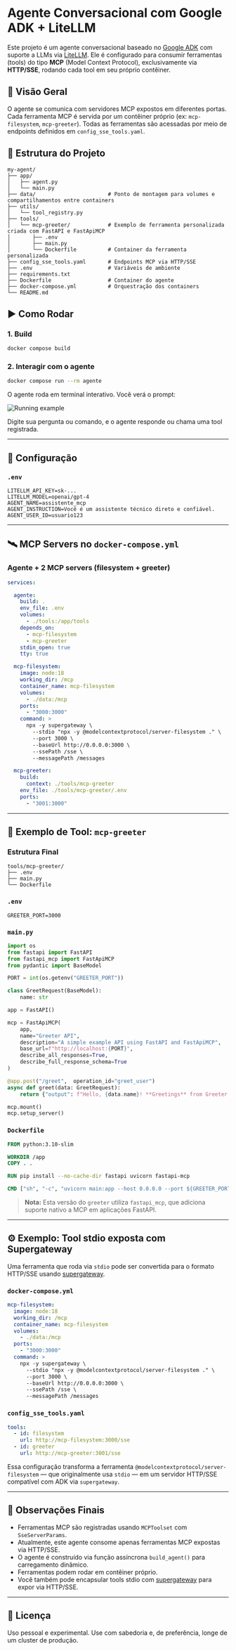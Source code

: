 # Agente Conversacional com Google ADK + LiteLLM

Este projeto é um agente conversacional baseado no [Google ADK](https://github.com/google/adk-python) com suporte a LLMs via [LiteLLM](https://github.com/BerriAI/litellm). Ele é configurado para consumir ferramentas (tools) do tipo **MCP** (Model Context Protocol), exclusivamente via **HTTP/SSE**, rodando cada tool em seu próprio contêiner.

## 🎯 Visão Geral

O agente se comunica com servidores MCP expostos em diferentes portas. Cada ferramenta MCP é servida por um contêiner próprio (ex: `mcp-filesystem`, `mcp-greeter`). Todas as ferramentas são acessadas por meio de endpoints definidos em `config_sse_tools.yaml`.

## 📁 Estrutura do Projeto

```
my-agent/
├── app/
│   ├── agent.py
│   └── main.py
├── data/                       # Ponto de montagem para volumes e compartilhamentos entre containers
├── utils/
│   └── tool_registry.py
├── tools/
│   └── mcp-greeter/            # Exemplo de ferramenta personalizada criada com FastAPI e FastApiMCP
│       ├── .env
│       ├── main.py
│       └── Dockerfile          # Container da ferramenta personalizada
├── config_sse_tools.yaml       # Endpoints MCP via HTTP/SSE
├── .env                        # Variáveis de ambiente
├── requirements.txt
├── Dockerfile                  # Container do agente
├── docker-compose.yml          # Orquestração dos containers
└── README.md
```

## ▶️ Como Rodar

### 1. Build

```bash
docker compose build
```

### 2. Interagir com o agente

```bash
docker compose run --rm agente
```

O agente roda em terminal interativo. Você verá o prompt:

![Running example](running-example.png)

Digite sua pergunta ou comando, e o agente responde ou chama uma tool registrada.

---

## 🔧 Configuração

### `.env`

```env
LITELLM_API_KEY=sk-...
LITELLM_MODEL=openai/gpt-4
AGENT_NAME=assistente_mcp
AGENT_INSTRUCTION=Você é um assistente técnico direto e confiável.
AGENT_USER_ID=usuario123
```

---

## 🛰️ MCP Servers no `docker-compose.yml`

### Agente + 2 MCP servers (filesystem + greeter)

```yaml
services:

  agente:
    build: .
    env_file: .env
    volumes:
      - ./tools:/app/tools
    depends_on:
      - mcp-filesystem
      - mcp-greeter
    stdin_open: true
    tty: true

  mcp-filesystem:
    image: node:18
    working_dir: /mcp
    container_name: mcp-filesystem
    volumes:
      - ./data:/mcp
    ports:
      - "3000:3000"
    command: >
      npx -y supergateway \
        --stdio "npx -y @modelcontextprotocol/server-filesystem ." \
        --port 3000 \
        --baseUrl http://0.0.0.0:3000 \
        --ssePath /sse \
        --messagePath /messages

  mcp-greeter:
    build:
      context: ./tools/mcp-greeter
    env_file: ./tools/mcp-greeter/.env
    ports:
      - "3001:3000"
```

---

## 🔧 Exemplo de Tool: `mcp-greeter`

### Estrutura Final

```
tools/mcp-greeter/
├── .env
├── main.py
└── Dockerfile
```

### `.env`
```
GREETER_PORT=3000
```

### `main.py`

```python
import os
from fastapi import FastAPI
from fastapi_mcp import FastApiMCP
from pydantic import BaseModel

PORT = int(os.getenv("GREETER_PORT"))

class GreetRequest(BaseModel):
    name: str

app = FastAPI()

mcp = FastApiMCP(
    app,
    name="Greeter API",
    description="A simple example API using FastAPI and FastApiMCP",
    base_url=f"http://localhost:{PORT}",
    describe_all_responses=True,
    describe_full_response_schema=True
)

@app.post("/greet",  operation_id="greet_user")
async def greet(data: GreetRequest):
    return {"output": f"Hello, {data.name}! **Greetings** from Greeter API!"}

mcp.mount()
mcp.setup_server()
```

### `Dockerfile`

```Dockerfile
FROM python:3.10-slim

WORKDIR /app
COPY . .

RUN pip install --no-cache-dir fastapi uvicorn fastapi-mcp

CMD ["sh", "-c", "uvicorn main:app --host 0.0.0.0 --port ${GREETER_PORT}"]
```

> **Nota:** Esta versão do `greeter` utiliza `fastapi_mcp`, que adiciona suporte nativo a MCP em aplicações FastAPI.

---

## ⚙️ Exemplo: Tool stdio exposta com Supergateway

Uma ferramenta que roda via `stdio` pode ser convertida para o formato HTTP/SSE usando [supergateway](https://github.com/supercorp-ai/supergateway).

### `docker-compose.yml`

```yaml
mcp-filesystem:
  image: node:18
  working_dir: /mcp
  container_name: mcp-filesystem
  volumes:
    - ./data:/mcp
  ports:
    - "3000:3000"
  command: >
    npx -y supergateway \
      --stdio "npx -y @modelcontextprotocol/server-filesystem ." \
      --port 3000 \
      --baseUrl http://0.0.0.0:3000 \
      --ssePath /sse \
      --messagePath /messages
```

### `config_sse_tools.yaml`

```yaml
tools:
  - id: filesystem
    url: http://mcp-filesystem:3000/sse
  - id: greeter
    url: http://mcp-greeter:3001/sse
```

Essa configuração transforma a ferramenta `@modelcontextprotocol/server-filesystem` — que originalmente usa `stdio` — em um servidor HTTP/SSE compatível com ADK via `supergateway`.

---

## 💬 Observações Finais

- Ferramentas MCP são registradas usando `MCPToolset` com `SseServerParams`.
- Atualmente, este agente consome apenas ferramentas MCP expostas via HTTP/SSE.
- O agente é construído via função assíncrona `build_agent()` para carregamento dinâmico.
- Ferramentas podem rodar em contêiner próprio.
- Você também pode encapsular tools stdio com [supergateway](https://github.com/supercorp-ai/supergateway) para expor via HTTP/SSE.

---

## 🧼 Licença
Uso pessoal e experimental. Use com sabedoria e, de preferência, longe de um cluster de produção.
